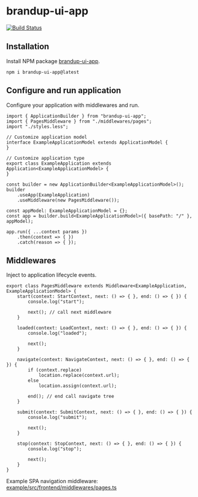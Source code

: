 # brandup-ui-app

[![Build Status](https://dev.azure.com/brandup/BrandUp%20Core/_apis/build/status%2FBrandUp%2Fbrandup-ui?branchName=master)](https://dev.azure.com/brandup/BrandUp%20Core/_build/latest?definitionId=69&branchName=master)

## Installation

Install NPM package [brandup-ui-app](https://www.npmjs.com/package/brandup-ui-app).

```
npm i brandup-ui-app@latest
```

## Configure and run application

Configure your application with middlewares and run.

```
import { ApplicationBuilder } from "brandup-ui-app";
import { PagesMiddleware } from "./middlewares/pages";
import "./styles.less";

// Customize application model
interface ExampleApplicationModel extends ApplicationModel {
}

// Customize application type
export class ExampleApplication extends Application<ExampleApplicationModel> {
}

const builder = new ApplicationBuilder<ExampleApplicationModel>();
builder
	.useApp(ExampleApplication)
	.useMiddleware(new PagesMiddleware());

const appModel: ExampleApplicationModel = {};
const app = builder.build<ExampleApplicationModel>({ basePath: "/" }, appModel);

app.run({ ...context params })
	.then(context => { })
	.catch(reason => { });
```

## Middlewares

Inject to application lifecycle events.

```
export class PagesMiddleware extends Middleware<ExampleApplication, ExampleApplicationModel> {
    start(context: StartContext, next: () => { }, end: () => { }) {
        console.log("start");

        next(); // call next middleware
    }

    loaded(context: LoadContext, next: () => { }, end: () => { }) {
        console.log("loaded");

        next();
    }

    navigate(context: NavigateContext, next: () => { }, end: () => { }) {
        if (context.replace)
            location.replace(context.url);
        else
            location.assign(context.url);

        end(); // end call navigate tree
    }

    submit(context: SubmitContext, next: () => { }, end: () => { }) {
        console.log("submit");

        next();
    }

    stop(context: StopContext, next: () => { }, end: () => { }) {
        console.log("stop");

        next();
    }
}
```

Example SPA navigation middleware: [example/src/frontend/middlewares/pages.ts](/example/src/frontend/middlewares/pages.ts)